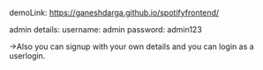 demoLink: https://ganeshdarga.github.io/spotifyfrontend/

admin details:
username: admin
password: admin123

->Also you can signup with your own details and you can login as a userlogin.

